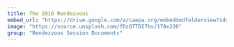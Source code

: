 ```yaml
---
title: The 2016 Rendezvous
embed_url: "https://drive.google.com/a/caepa.org/embeddedfolderview?id=1YIUPADRD-_gDTWORJfGE_TE8RN1sKRSo#grid"
image: "https://source.unsplash.com/fDzQTTDI7bs/170x220"
group: "Rendezvous Session Documents"
---
```


